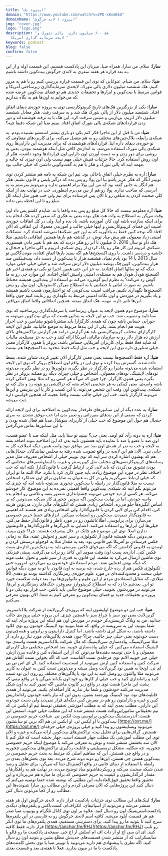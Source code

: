 ```yaml
---
title: "اپیزود یک"
domain: "https://www.youtube.com/watch?v=ZPD-x8xmBkA"
domainName: "اپیزود ۱ لانه خرگوش"
img: "cover.jpg"
logo: "logo.png"
description: "هک ۶۰۰ میلیون دلاری  پالی نتورک و
  لایحه سرمایه گذاری آمریکا "
keywords: podcast
blog: false
confirm: false
---
```


**سارا:** سلام. من سارا، همراه ضیا، میزبان این پادکست هستیم. این قسمت اوله و از این به بعد قراره هر هفته سفری به لانه‌ی خرگوش بیت‌کوین داشته باشیم.

**ضیا:** سلام. من ضیام. عنوانایی که توی این قسمت قراره بررسی کنیم رو با هم یه مرور کنیم. هک ششصد میلیون دلاری پالی نتورک. لایحه‌ی سرمایه‌گذاری زیرساختی آمریکا و قوانین مرتبط با بیت‌کوین و ابزارها و تحقیقات جدیدی هم تو فضای بیت‌کوین عرضه شده که می‌خوایم به اون‌ها هم یه نگاه بندازیم.

**سارا:** یکی از بزرگترین هک‌های تاریخ کریپتوکارنسی توی یه پروژه حوزه‌ی دیفای اتفاق افتاد. ششصد میلیون دلار از پالی نتورک هک شد و به سرقت رفت. هکر معادل ششصد میلیون دلار اتریم، بی‌ان‌بی و متیس سرقت کرد. این هک با یه ترفند هوشمندانه و دور زدن قراردادهای شبکه‌ی پالی نتورک اتفاق افتاد. ببینم ضیا این شبکه دقیقا چیه؟

**ضیا:** من تا قبل از این ماجرا فکر کنم یکی دو باری بیشتر اسمشو نشنیده بودم. یه شبکه‌ی رابطه، بلاک‌چین‌های مختلف رو به هم متصل می‌کنه، برای کاربردهای متفاوتی که تو حوزه‌ی دیفای داره اینا. قراردادهای هوشمندی که برای مدیریت این دارایی‌ها روی شبکه‌ی پالی نتورک استفاده می‌شد، به اندازه‌ی کافی مثل اینکه هوشمند نبودن، یعنی یه روشی برای دور زدن و به دست آوردن اون داراییِ اون قرارداد‌ها وجود داشت، هکر از اون روش استفاده کرد. حالا جزئیات فنیش خیلی مهم نیست ولی اون چیزی که جالبه و مهمه اینه که پالی نتورک و هکر با هم یه گفت‌وگویی داشتن که خیلی جالب بود.

**سارا:** آره به نظرم خیلی اتفاق باحالی بود. تیم این شبکه یه نامه هم منتشر کردن توی توییتر انگار که هکر عزیز پاشو بیا این پولا رو پس بده که درگیر پلیس و قانون نشیم. هکر هم انگار یه جایی گفته بود که من این پولا برام اهمیتی نداره و می‌تونم بفرستم به یه آدرسی که صاحب نداره. پولا رو هم از بین می‌برم اینطوری. خب در نهایت بعد از اینکه کلی صحبت کردن یه مبلغی رو تا الان پس فرستاده برای تیم ولی خب هنوز مثل اینکه کل مبلغ رو تا این لحظه پس نداده.

**ضیا:** آره معلومم نیست که حالا کل مبلغ رو پس بده واقعا یا نه. شایدم کلشو پس داد اون وقت می‌گن به اصطلاح یه وات هت هکر بوده یعنی یه هکری که سعی کرده هک انجام بده برای اینکه سازنده باشه اون کار، آموزنده باشه، یاد بده و اینا. ولی در کل اتفاقات حوزه‌ی امنیت این فضای کریپتوکارنسی و اینها خیلی جالب و آموزندن معمولا. این اتفاقی که الان افتاد اگه توجه کنین فقط یه یادآوریه که به این جور شبکه‌ها نمی‌شه اعتماد کرد. مشکلات امنیتی زیاد معمولی هم پیش میاد توش، در گذشته هم بارها همچین اتفاقاتی داشتیم. مثلا هک داو تو سال 2016، 3 میلیون تا اتر رو هکر دزدید که بعد هم با تغییر دادن هیستوری شبکه‌ی اتریوم این کار هکر رو پاک کردن از روی شبکه‌ی اتریوم و کلی ماجرا و جنجال و حاشیه و دردسر داشت. یا روی اکسچنج‌ها هم اگه ببینید بارها اتفاق افتاده، مونت‌گاکس تو سال 2013 یا 14 بود یادم نمیاد، هشتصد هزار تا بیت‌کوین از دست داد، بیت‌فینکس صد هزار بیت‌کوین، کوین‌چک پونصد میلیون دلار ازش سرقت شد و خیلی خیلی خیلی موارد دیگه که تو سالها اتفاق افتادند. به جز این حتی همین اخیرا تو یکی دو هفته‌ی اخیر هم اکسچنج هودل هودل هم یه مسئله‌ی امنیتی واسش اتفاق افتاده. این موارد چی رو به ما گوش زد می‌کنه؟ به نظرم اینو گوش‌زد می‌کنه تو استفاده از بیت‌کوین همیشه محتاط باشیم. به صورت امانی یا حضانتی یا به اصطلاح می‌گن کاستودیال، اون پول رو پیش اکسچنج‌ها نگهداری نکنیم. مراقب امنیت بیت‌کوینی که تو اختیارمون هست باشیم همیشه و یاد بگیریم در موردش و اون نکات امنیتی مرتبط به نگهداری رو رعایت کنیم چون واقعا این‌ها تاثیر داره، مهمه. هک اتفاق میفته. همچین اتفاقاتی واقعا اتفاق می‌افتن.

**سارا:** موضوع دوم همون لایحه به عنوان زیرساخت یا سرمایه‌گذاری زیرساختیه که توی سنا تایید و تصویب شد. خب تو این لایجه یه بندایی هست که برای بیت‌کوین می‌تونه یه جورایی حساس باشه چون که همه‌ی کارگزارا باید مشتریاشونو بشناسن و خب احراز هویت هم انجام بشه. یکی از این بندها مربوط به موضع مالیاتیه. طبق این لایحه کارگزارای مختلف کریپتوکارنسی باید هم گزارش درامد هم گزارش تراکنش‌های بالای ارزش ده هزار دلار رو به سازمان مالیاتی آمریکا ارائه کنند و خب به جز مسئله‌ی مالیات که شاید فعلا فقط برای کاربران آمریکایی حساس باشه، بروکر یا همون کارگزار معنی خیلی شناوری داره توی این لایحه و خب مثل اینکه فقط محدود به اکسچنج‌ها هم نیست.

**ضیا:** آره فقط اکسچنج‌ها نیست یعنی معنی کارگزار الان تغییر کرده، شناور شده، بسط داده شده، گسترش پیدا کرده و توی این در واقع اون اصطلاح بروکر که توی این لایحه استفاده شده می‌تونه ماینرا رو کارگزار در نظر بگیره، دولوپرها رو در نظر بگیره، می‌تونه نود‌های لایتنینگ، نودهای معمولی، اشخاص و خیلی چیزای دیگه رو ممکنه بروکر در نظر بگیره یعنی همون کارگزار. چرا چون که می‌گه هر کسی رو که مثلا بهش کمکی کرده باشه واسه‌ی، یعنی کمکی به هر شخصی انجام بشه که تراکنشی رو بتونه رد و بدل کنه تو شبکه‌ی بیت‌کوین اون وقت این شخص می‌تونه، یا این کسب و کار یا این بیزینس و این‌ها می‌تونه کارگزار باشه. خب این خیلی جالب نیست واقعا عجیبه که همچین قوانینی داره ثبت می‌شه.

**سارا:** یه عده دیگه از این سناتورهای طرفدار بیت‌کوین یه اصلاحیه برای این لایحه ارائه کردن که بعضی از این بندهای مقرراتی رو تغییر بدن اما خب موفق نشدن. یه سری جنجال هم حول این موضوع که خب خیلی از کاربرای سوشال مدیا هم فعال شده بودن و با این سناتورها تماس می‌گرفتن.

**ضیا:** آره یه دونه رأی کم اومد. یعنی چی؟ ببینید تو سنا باید، مثل اینکه صد تا عضو هست، اون صد تا عضو یا صد تا نماینده باید همشون تایید بدن که این اصلاحیه بتونه اضافه بشه به لایحه و خب یه نفر از همه‌ی اون صد نفر موافق نبود واسه همین دیگه اصلاحیه کار به جایی نبرد. الان هم این لایحه در واقع تصویب شده رفته به مجلس نمایندگان. جنجال‌هایی هم که بهشون اشاره کردی سر اینه که توی توییتر خیلی از اشخاص معروف مثل مدیر رسانه‌های کریپتوکارنسی‌های مختلف مثل کوین‌سنتر و غیره، یا اینفلوئنسرهای مختلفی که بودن تشویق می‌کردن که باید لابی کرد، ارتباط گرفت با قانون‌گذارا. نکته اینه که خب اختلاف نظر در مورد این موضوع زیاده. باید چنین کاری کرد یا نکرد، حالا البته ما تو ایران که خیلی ارتباط نمی‌گیریم ولی در کل به عنوان یه شابلون برای اون عملکرد اشخاص نسبت به مثلا قانون‌گذار در رابطه با بیت‌کوین چجوری می‌تونه باشه اینه که چیزی که می‌تونم بگم اینه که شبکه‌ی بیت‌کوین واقعا اهمیتی نمی‌ده به این موضوع. کار خودشو می‌کنه، هر کسی از دید خودش می‌تونه چشم‌اندازی متصور بشه و تلاشی رو انجام بده واسه خودش. اما در نهایت بیت‌کوین اگه بدونین چجوری کار می‌کنه می‌دونین که بر اساس انگیزه‌ها جلو می‌ره، اشخاص زیادی هستن که انگیز‌های مالی دارن، می‌تونن هزینه کنن، اقدام کنن برای لابی کردن با قانون‌گذارا. ولی اشخاص زیادی هم هستند که اهمیتی به قانون‌گذار نمی‌دن. بیت‌کوین رو استفاده می‌کنن. ابزارهای حفظ حریم خصوصی می‌سازن برای پرایوسی. اطلاعاتشون رو در مورد ناظر و قانون‌گذار حفظ می‌کنن. خیلی‌ها این ابزارها رو استفاده می‌کنند. اعتنایی به لابی‌گرها و قانون‌گذارها و قانونشون ندارن اصلا. توی این موضوع هم چابک در حال پیشرفت هستند. چرا؟ چون ببینید، می‌دونین دیگه همیشه قانون از تکنولوژی و سیر تغییر و تحولش عقبه. مثلا یه زمانی فکس فرستادن تو آمریکا غیر قانونی بود. بعد یه مقدار مثلا یه کوچولو درستش کردن و اومدن یه قانونی گذاشتن که اگه می‌خوای فکس بفرستی باید به نزدیک‌ترین اداره‌ی پست فکس کنی. اداره‌ی پست اون وقت میومد این کاغذ رو برات می‌گرفت، پستی فیزیکی توی ماشین ارسال می‌کرد به مقصد. این قانون به قدری از سیر تغییر و تحول عقب موند که دیگه بهش اعتنایی نشد. مردم استفاده‌ی خودشون رو می‌کردن، امروزه حتی تکنولوژی فکس هم از رده خارج شده، چه برسه به اون قانون. یا تو یه مورد دیگه قوانین خیلی سخت و محدودکننده‌ای در مورد علوم حوزه‌ی رمزنگاری گذاشته بودند تو دهه‌ی 90 میلادی، که مقابل استفاده‌ی مردم از این علوم و تکنولوژی‌ها بود. بعد دولت شکست خورد تو این. بعدشم جا زد که به اصطلاح کریپتووارز معروفن، جنگ‌های رمزنگاری و این‌ها. ‌می‌تونید در موردشون بخونید، خیلی موضوع جالبی باید باشن. خب قرار بود یکی دو تا پروژه و تحقیقات جدید تو فضای بیت‌کوین رو معرفی کنیم به شما. الان بهتون معرفی می‌کنیم.

**ضیا:** خب این دو موضوع اولیشون اینه که پروژه‌ی گرین‌لایت از شرکت بلاک‌استریم. گرین‌لایت یعنی نور سبز یا چراغ سبز یا همچین چیزی. این پروژه‌ خیلی پروژه‌ی جالب جذابیه. من یه وبلاگ کریستن‌دکر خوندم در موردش اون هم اینکه این پروژه برای اینه که شما بتونید، این یه سرویسه در واقع، که شما بتونید نود لایتنینگ خودتون رو توی کلاود داشته باشید، به شکل ابری داشته باشید. اما کنترل داراییتون و پرایوتی و همه‌چی‌تون دست خودتونه یعنی خیلی چیز جالبیه. چرا؟ چون همه‌ی پلاگین‌های مورد نیاز رو داره. از مثلا سی‌لایتنینگ، پیاده‌سازی سی‌لایتنینگ که مال شرکت بلاک‌استریم هست واسه‌ی نود لایتنینگ استفاده می‌کنین که خیلی پیاده‌سازی خوبیه. بعد اشخاص مختلفی مثل کاربرای معمولی و یا حتی توسعه دهنده‌ها می‌تونن که از این استفاده کنن و فایده ببرن ازش، خیلی چیز خوبیه الانم توی مرحله‌ی تست آلفاست. خب که اگه بخواین تست آلفاش هم شرکت کنین و استفاده کنین ازش می‌تونید از لست‌بیت استفاده کنید. ال ای اس تی بی آی تی. اونجا به همین نود گرین‌لایت وصل میشه و می‌تونین تست کنین به عنوان یه کاربر می‌تونید مثلا والتتون رو وصل کنید به این نود یا پلاگین‌های مختلف رو روی این نود تست کنید و راه‌اندازی کنید و خب خیلی از کارها رو خود اون بک‌اند می‌گن یا در واقع تیمی که پشت این ماجرا هست توی در واقع زیر کاپوت ماشین اگه تصور کنید به اون شکل مدیریت می‌کنند خودشون و شما نیاز ندارید کار اضافه‌ای بکنید. می‌تونید از همه‌ی قابلیت‌های نود، نود لایتنینگ بهره‌مند بشین، بدون این که نیاز باشه خودتون راه‌اندازیش کنین و غیره و داراییتون رو هم در معرض کس دیگه‌ای قرار نمی‌دید ولی دست خودتونه این دارایی. مطلب بعدی اینه که یه مطلب آموزشی تحقیقی توسط تیم او‌ ایکس تی که تیم تحقیقاتی سامورایی‌والت هست منتشر شده که این مطلب خیلی خوبه. اسمش این هست: آندرستندینگ بیت‌کوین پرایوسی ویت ایکس تی. شناخت حریم خصوصی در بیت‌کوین با او ایکس تی. او ایکس تی هم اگه برین تو سایتشون
[https://oxt.me/](https://oxt.me/)
می‌تونید وبسایتشون رو پیدا کنید و خیلی پروژه‌ی خیلی حرفه‌ای هستش. گراف‌هایی برای تحلیل بیت، تراکنش‌های بیت‌کوین ارائه می‌کنه و غیره و الان توی این مطلب آموزشی یک مطلب چهار قسمته است، چهار بخشه است که فکر کنم تا الان سه بخشش منتشر شده و توش یه معرفی می‌کنه با موضوع اینکه حریم خصوصی چجوریه، چه شکلیه، مشکل تریسیبیلیتی و قابلیت ردگیری تراکنش‌های بیت‌کوین چجوریه و در واقع چی هستش. این که مفاهیم اصلی که مرتبط به بحث حریم خصوصی در بیت‌کوین هستن چی هستن، این‌ها رو دونه دونه شرح می‌ده. بعد توی بخش‌های بعدی در رابطه با استفاده از دیتای جانبی در واقع اکسترنال دیتا که می‌گن، برای تحلیل و رصد شدن شبکه صحبت می‌کنه و رویکرد‌هاشونو میاد توضیح می‌ده. در نهایت هم به راهکارها و مقدار اثرگذاریشون و کیفیت یه حریم خصوصی که برای ما میاره هم می‌پردازه و این تحقیق واقعا تحقیق فوق‌العاده‌ایه، این مطلبی که نوشته شده حتما توصیه می‌کنم که دنبال کنید این پروژه‌هایی که الان معرفی کردم و این مطالب رو. سارا شنونده‌ها این مطالب رو از کجا می‌تونن دنبال کنن.

**سارا:** لینک‌های این مطالب توی جزئیات پادکست قرار داره. لانه‌ی خرگوش اول هر هفته منتشر می‌شه و می‌تونید از اسپاتیفای، انکر‌اف‌ام، کست‌باکس و پلتفرم‌های دیگه‌ی پادکست‌استریمینگ اون رو دنبال کنید. علاوه بر اون توی کانال تلگرام و یوتیوب ضیا صدر هم هر قسمت آپلود می‌شه. کافیه اسم لانه‌ی خرگوش رو به فارسی در این پلتفرم‌ها سرچ کنید تا بتونید ما رو پیدا کنید. برای دسترسی مستقیم، همه‌ی پلتفرم‌های ما توی انکر قرار داره. فقط کافیه
[https://anchor.fm/RHJ](https://anchor.fm/RHJ)
رو تایپ کنید. ای ان سی اچ او آر دات اف ام اسلش آر اچ جی. صفحه‌ی پادکست ما رو فالو یا سابسکرایب که از منتشر شدن قسمت‌های جدیدش مطلع بشین و بتونید اون رو دنبال کنید. اگه نظری یا پیشنهادی هم دارید می‌تونید با توییتر ضیا یا توی بخش کامنت‌های پادکست با ما در میون بذارید. فعلا تا هفته‌ی بعد و قسمت بعدی.

